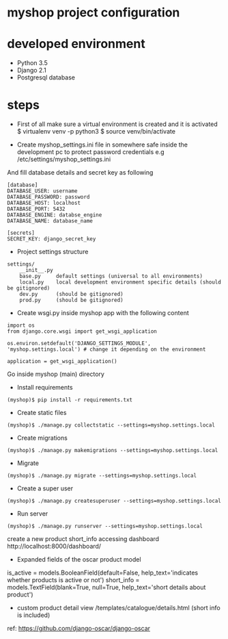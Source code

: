 # myshop project configuration

# developed environment
- Python 3.5
- Django 2.1
- Postgresql database


# steps

- First of all make sure a virtual environment is created and it is activated
$ virtualenv venv -p python3
$ source venv/bin/activate

- Create myshop_settings.ini file in somewhere safe inside the development pc to protect password credentials
e.g /etc/settings/myshop_settings.ini

And fill database details and secret key as following

```
[database]
DATABASE_USER: username
DATABASE_PASSWORD: password
DATABASE_HOST: localhost
DATABASE_PORT: 5432
DATABASE_ENGINE: databse_engine
DATABASE_NAME: database_name

[secrets]
SECRET_KEY: django_secret_key
```

- Project settings structure

```
settings/
	__init__.py
	base.py     default settings (universal to all environments)
	local.py    local development environment specific details (should be gitignored)
	dev.py      (should be gitignored)
	prod.py     (should be gitignored)
```

- Create wsgi.py inside myshop app with the following content
```
import os
from django.core.wsgi import get_wsgi_application

os.environ.setdefault('DJANGO_SETTINGS_MODULE', 'myshop.settings.local') # change it depending on the environment

application = get_wsgi_application()
```

Go inside myshop (main) directory

- Install requirements
```
(myshop)$ pip install -r requirements.txt
```

- Create static files
```
(myshop)$ ./manage.py collectstatic --settings=myshop.settings.local
```

- Create migrations
```
(myshop)$ ./manage.py makemigrations --settings=myshop.settings.local
```

- Migrate
```
(myshop)$ ./manage.py migrate --settings=myshop.settings.local
```

- Create a super user
```
(myshop)$ ./manage.py createsuperuser --settings=myshop.settings.local
```

- Run server
```
(myshop)$ ./manage.py runserver --settings=myshop.settings.local
```

create a new product short_info accessing dashboard
http://localhost:8000/dashboard/


- Expanded fields of the oscar product model

is_active = models.BooleanField(default=False, help_text='indicates whether products is active or not')
short_info = models.TextField(blank=True, null=True, help_text='short details about product')

- custom product detail view
/templates/catalogue/details.html (short info is included)



ref:
https://github.com/django-oscar/django-oscar






